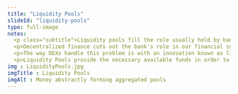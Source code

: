 ```yaml
--- 
title: "Liquidity Pools"
slideId: "liquidity-pools"
type: full-image
notes: 
  <p class="subtitle">Liquidity pools fill the role usually held by banks, allowing users to lock their funds into smart contracts. Effectively, this makes that cryptocurrency available for lending or swap.</p>
  <p>Decentralized finance cuts out the bank's role in our financial system by connecting users via a decentralized network. It may seem counterintuitive, but DeFi services aren't conducted on a peer-to-peer basis. Let's use the example of a decentralized exchange to illustrate why it's impractical to facilitate loans on a peer-to-peer basis. Let's say you want to trade a certain amount of ether for some DAI. If this swap only occured on a peer-to-peer basis, you'd have to find someone or multiple people that are looking to trade the corresponding amount of DAI at an agreed upon exchange rate at that given time. You would have to pair up with accounts that fit these exact parameters which could involve long waiting times. Basically, you would have to find the perfect trade every time you wanted to transact.</p>
  <p>The way DEXs handle this problem is with an innovation known as liquidity pools. Instead of users being directly matched in order to find the liquidity normally provided by banks, these pools act as available capital for others to utilize. Previously, the availability of these funds is what gave centralized banking such a stranglehold on the system. No one else had the necessary capital to conduct financial services on a large scale. This is no longer the case</p>
  <p>Liquidity Pools provide the necessary available funds in order to make these trades and other DeFi activities possible. They are made up of smart contracts that can "lock up" funds made available for swapping or lending while keeping track of whose funds are in the smart contract. A corresponding amount of interest is rewarded for users that make their crypto available to these pools. Liquidity pools provide the DeFi ecosystem with the necessary capital in order to bring these financial activities to cryptocurrency. However, it isn’t the only method of locking your funds to gain more as there are other activities that fall under the umbrella of yield farming.</p>
img : LiquidityPools.jpg
imgTitle : Liquidity Pools
imgAlt : Money abstractly forming aggregated pools
---
```

